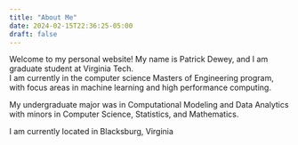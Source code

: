 ```yaml
---
title: "About Me"
date: 2024-02-15T22:36:25-05:00
draft: false
---
```


Welcome to my personal website! My name is Patrick Dewey, and I am graduate student at Virginia Tech.  
I am currently in the computer science Masters of Engineering program, with focus areas in machine learning and high performance computing.

My undergraduate major was in Computational Modeling and Data Analytics with minors in Computer Science, Statistics, and Mathematics.  

I am currently located in Blacksburg, Virginia
